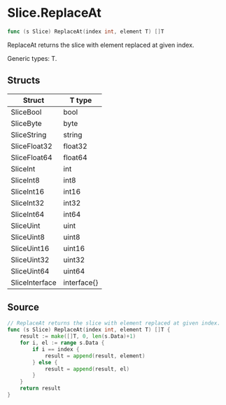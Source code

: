 # Slice.ReplaceAt

```go
func (s Slice) ReplaceAt(index int, element T) []T
```

ReplaceAt returns the slice with element replaced at given index.

Generic types: T.

## Structs

| Struct | T type |
| ------ | ------ |
| SliceBool | bool |
| SliceByte | byte |
| SliceString | string |
| SliceFloat32 | float32 |
| SliceFloat64 | float64 |
| SliceInt | int |
| SliceInt8 | int8 |
| SliceInt16 | int16 |
| SliceInt32 | int32 |
| SliceInt64 | int64 |
| SliceUint | uint |
| SliceUint8 | uint8 |
| SliceUint16 | uint16 |
| SliceUint32 | uint32 |
| SliceUint64 | uint64 |
| SliceInterface | interface{} |

## Source

```go
// ReplaceAt returns the slice with element replaced at given index.
func (s Slice) ReplaceAt(index int, element T) []T {
	result := make([]T, 0, len(s.Data)+1)
	for i, el := range s.Data {
		if i == index {
			result = append(result, element)
		} else {
			result = append(result, el)
		}
	}
	return result
}
```

